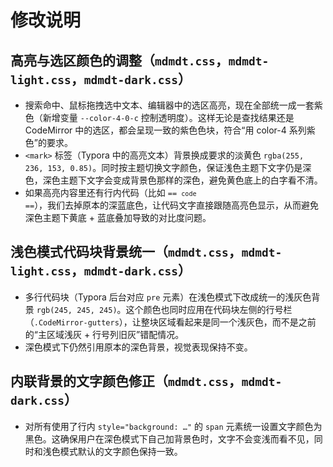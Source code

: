 # 修改说明

## 高亮与选区颜色的调整（`mdmdt.css`，`mdmdt-light.css`，`mdmdt-dark.css`）
- 搜索命中、鼠标拖拽选中文本、编辑器中的选区高亮，现在全部统一成一套紫色（新增变量 `--color-4-0-c` 控制透明度）。这样无论是查找结果还是 CodeMirror 中的选区，都会呈现一致的紫色色块，符合“用 color-4 系列紫色”的要求。
- `<mark>` 标签（Typora 中的高亮文本）背景换成要求的淡黄色 `rgba(255, 236, 153, 0.85)`。同时按主题切换文字颜色，保证浅色主题下文字仍是深色，深色主题下文字会变成背景色那样的深色，避免黄色底上的白字看不清。
- 如果高亮内容里还有行内代码（比如 <code>\=\= `code` \=\=</code>），我们去掉原本的深蓝底色，让代码文字直接跟随高亮色显示，从而避免深色主题下黄底 + 蓝底叠加导致的对比度问题。

## 浅色模式代码块背景统一（`mdmdt.css`，`mdmdt-light.css`，`mdmdt-dark.css`）
- 多行代码块（Typora 后台对应 `pre` 元素）在浅色模式下改成统一的浅灰色背景 `rgb(245, 245, 245)`。这个颜色也同时应用在代码块左侧的行号栏（`.CodeMirror-gutters`），让整块区域看起来是同一个浅灰色，而不是之前的“主区域浅灰 + 行号列旧灰”错配情况。
- 深色模式下仍然引用原本的深色背景，视觉表现保持不变。

## 内联背景的文字颜色修正（`mdmdt.css`，`mdmdt-dark.css`）
- 对所有使用了行内 `style="background: …"` 的 `span` 元素统一设置文字颜色为黑色。这确保用户在深色模式下自己加背景色时，文字不会变浅而看不见，同时和浅色模式默认的文字颜色保持一致。
